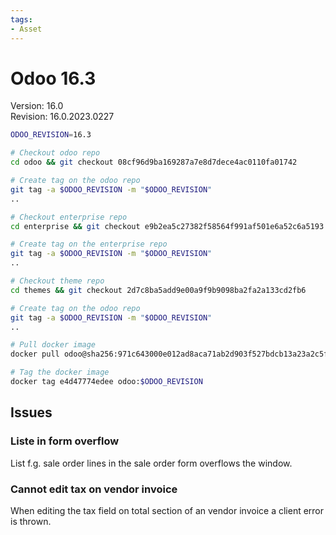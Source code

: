 ```yaml
---
tags:
- Asset
---
```


# Odoo 16.3

Version: 16.0\
Revision: 16.0.2023.0227

```bash
ODOO_REVISION=16.3

# Checkout odoo repo
cd odoo && git checkout 08cf96d9ba169287a7e8d7dece4ac0110fa01742

# Create tag on the odoo repo
git tag -a $ODOO_REVISION -m "$ODOO_REVISION"
..

# Checkout enterprise repo
cd enterprise && git checkout e9b2ea5c27382f58564f991af501e6a52c6a5193

# Create tag on the enterprise repo
git tag -a $ODOO_REVISION -m "$ODOO_REVISION"
..

# Checkout theme repo
cd themes && git checkout 2d7c8ba5add9e00a9f9b9098ba2fa2a133cd2fb6

# Create tag on the odoo repo
git tag -a $ODOO_REVISION -m "$ODOO_REVISION"
..

# Pull docker image
docker pull odoo@sha256:971c643000e012ad8aca71ab2d903f527bdcb13a23a2c5f1c4d9e5a6a4c3367a

# Tag the docker image
docker tag e4d47774edee odoo:$ODOO_REVISION
```

## Issues

### Liste in form overflow

List f.g. sale order lines in the sale order form overflows the window.

### Cannot edit tax on vendor invoice

When editing the tax field on total section of an vendor invoice a client error is thrown.